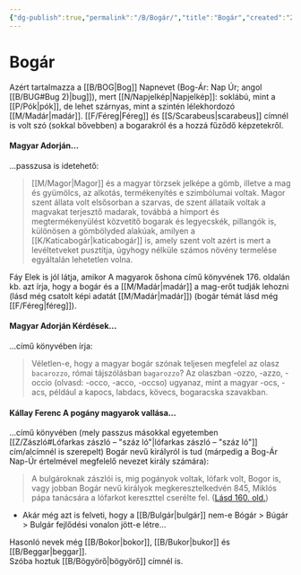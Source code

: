 ```yaml
---
{"dg-publish":true,"permalink":"/B/Bogár/","title":"Bogár","created":"2025-03-30T03:51","updated":"2025-03-30T03:52"}
---
```



# Bogár

Azért tartalmazza a [[B/BOG\|Bog]] Napnevet (Bog-Ár: Nap Úr; angol [[B/BUG#Bug 2)\|bug]]), mert [[N/Napjelkép\|Napjelkép]]: soklábú, mint a [[P/Pók\|pók]], de lehet szárnyas, mint a szintén lélekhordozó [[M/Madár\|madár]]. [[F/Féreg\|Féreg]] és [[S/Scarabeus\|scarabeus]] címnél is volt szó (sokkal bővebben) a bogarakról és a hozzá fűződő képzetekről.  

#### Magyar Adorján...  

...passzusa is idetehető:  
> [[M/Magor\|Magor]] és a magyar törzsek jelképe a gömb, illetve a mag és gyümölcs, az alkotás, termékenyítés e szimbólumai voltak. Magor szent állata volt elsősorban a szarvas, de szent állataik voltak a magvakat terjesztő madarak, továbbá a hímport és megtermékenyülést közvetítő bogarak és legyecskék, pillangók is, különösen a gömbölyded alakúak, amilyen a [[K/Katicabogár\|katicabogár]] is, amely szent volt azért is mert a levéltetveket pusztítja, úgyhogy nélküle számos növény termelése egyáltalán lehetetlen volna.  

Fáy Elek is jól látja, amikor A magyarok őshona című könyvének 176. oldalán kb. azt írja, hogy a bogár és a [[M/Madár\|madár]] a mag-erőt tudják lehozni (lásd még csatolt képi adatát [[M/Madár\|madár]]) (bogár témát lásd még [[F/Féreg\|féreg]]).  

#### Magyar Adorján Kérdések...  

...című könyvében írja:  
> Véletlen-e, hogy a magyar bogár szónak teljesen megfelel az olasz `bacarozzo`, római tájszólásban `bagarozzo`? Az olaszban -ozzo, -azzo, -occio (olvasd: -occo, -acco, -occso) ugyanaz, mint a magyar -ocs, -acs, például a kapocs, labdacs, kövecs, bogaracska szavakban.  

#### Kállay Ferenc A pogány magyarok vallása...

...című könyvében (mely passzus másokkal egyetemben [[Z/Zászló#Lófarkas zászló – "száz ló"\|lófarkas zászló – "száz ló"]] cím/alcímnél is szerepelt) Bogár nevű királyról is tud (márpedig a Bog-Ár Nap-Úr értelmével megfelelő nevezet király számára):  
> A bulgároknak zászlói is, mig pogányok voltak, lófark volt, Bogor is, vagy jobban Bogár nevű királyok megkeresztelkedvén 845, Miklós pápa tanácsára a lófarkot kereszttel cserélte fel. ([Lásd 160. old.](zotero://open-pdf/library/items/DFI47XPY?page=160&annotation=HJQCAVSG))  
- Akár még azt is felveti, hogy a [[B/Bulgár\|bulgár]] nem-e Bógár > Búgár > Bulgár fejlődési vonalon jött-e létre...

Hasonló nevek még [[B/Bokor\|bokor]], [[B/Bukor\|bukor]] és [[B/Beggar\|beggar]].  
Szóba hoztuk [[B/Bögyörő\|bögyörő]] címnél is.  